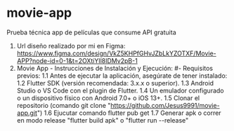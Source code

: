 
# movie-app
Prueba técnica app de películas que consume API gratuita

1. Url diseño realizado por mi en Figma: https://www.figma.com/design/VkZ5KHPfGHvJZbLkYZOTXF/Movie-APP?node-id=0-1&t=2OXtiYIl8IDMv2pB-1
2. Movie App - Instrucciones de Instalación y Ejecución:
   #-  Requisitos previos:
      1.1 Antes de ejecutar la aplicación, asegúrate de tener instalado:
      1.2 Flutter SDK (versión recomendada: 3.x.x o superior).
      1.3 Android Studio o VS Code con el plugin de Flutter.
      1.4 Un emulador configurado o un dispositivo físico con Android 7.0+ o iOS 13+.
      1.5 Clonar el repositorio (comando git clone "https://github.com/Jesus9991/movie-app.git")
      1.6 Ejucutar comando flutter pub get
      1.7 Generar apk o correr en modo release "flutter build apk" o "flutter run --release"





     



